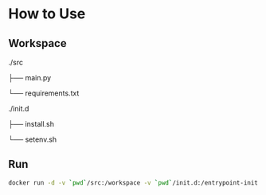 # How to Use

## Workspace

./src

├── main.py

└── requirements.txt

./init.d

├── install.sh

└── setenv.sh

## Run

```sh
docker run -d -v `pwd`/src:/workspace -v `pwd`/init.d:/entrypoint-init.d minimum/python main.py
```

